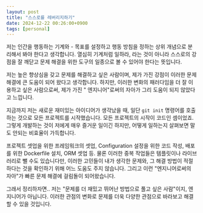 ```yaml
---
layout: post
title: "스스로를 레버리지하기"
date: 2024-12-22 00:26:00+0900
tags: [personal]
---
```


저는 인간을 행동하는 기계와 - 목표를 설정하고 행동 방침을 정하는 상위 개념으로 분리해서 봐야 한다고 생각합니다. 열심히 기계처럼 일하라, 라는 것이 아니라 스스로의 강점을 잘 깨닫고 문제 해결을 위한 도구의 일종으로 볼 수 있어야 한다는 뜻입니다.

저는 높은 향상심을 갖고 문제를 해결하고 싶은 사람이며, 제가 가진 강점이 이러한 문제 해결에 큰 도움이 되어 왔다고 생각합니다. 하지만, 이러한 변화의 패러다임을 더 잘 이용하고 싶은 사람으로써, 제가 가진 " 엔지니어"로써의 자아가 그리 도움이 되지 않았다고 느낍니다.

지금까지 저는 새로운 재미있는 아이디어가 생각났을 때, 일단 `git init` 명령어를 호출하는 것으로 모든 프로젝트를 시작했습니다. 모든 프로젝트의 시작이 코드인 셈이었죠. 그렇게 개발하는 것이 저에게 매우 즐거운 일이긴 하지만, 어떻게 일하는지 살펴보면 말도 안되는 비효율이 가득합니다.

프로젝트 셋업을 위한 프레임워크의 셋업, Configuration 설정을 위한 코드 작성, 배포를 위한 Dockerfile 설치, ORM 셋업 등. 물론 이러한 중복 작업들은 템플릿이나 라이브러리로 뺄 수도 있습니다만, 이러한 고민들이 내가 생각한 문제와, 그 해결 방법이 적절하다는 것을 확인하기 위해 어느 도움도 주지 않습니다. 그리고 이런 "엔지니어로써의 자아"가 빠른 문제 해결에 걸림돌이 되어왔습니다.

그래서 정리하자면.. 저는 "문제를 더 재밌고 뛰어난 방법으로 풀고 싶은 사람"이지, 엔지니어가 아닙니다. 이러한 관점의 변화로 문제를 더욱 다양한 관점으로 바라보고 해결할 수 있을 것입니다.
